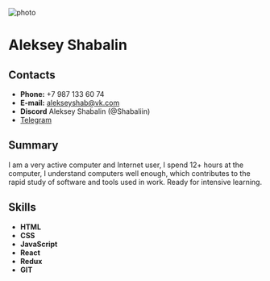 ![photo](https://hhcdn.ru/photo/591937889.jpeg?t=1647332843&h=ZWy5kMU8omfG32cWc_v0lw "photo")
# Aleksey Shabalin
## Contacts
* **Phone:** +7 987 133 60 74  
* **E-mail:** alekseyshab@vk.com
* **Discord** Aleksey Shabalin (@Shabaliin)  
* [Telegram](https://t.me/alekseyshaab "https://t.me/alekseyshaab")
## Summary
I am a very active computer and Internet user, I spend 12+ hours at the computer, I understand computers well enough, which contributes to the rapid study of software and tools used in work. Ready for intensive learning.
## Skills
* **HTML**
* **CSS**
* **JavaScript**
* **React**
* **Redux**
* **GIT**
